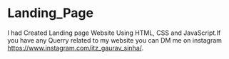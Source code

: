 # Landing_Page
I had Created Landing page Website Using HTML, CSS and JavaScript.If you have any Querry related to my website you can DM me on instagram https://www.instagram.com/itz_gaurav_sinha/.

